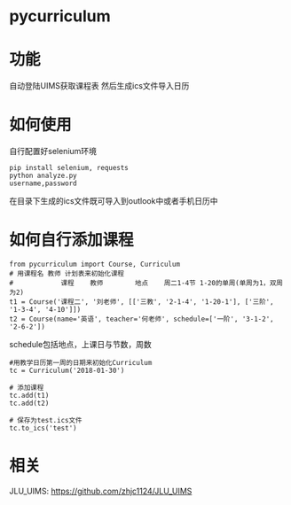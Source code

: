 # pycurriculum

# 功能
自动登陆UIMS获取课程表
然后生成ics文件导入日历

# 如何使用
自行配置好selenium环境
```
pip install selenium, requests
python analyze.py
username,password
```
在目录下生成的ics文件既可导入到outlook中或者手机日历中

# 如何自行添加课程
```
from pycurriculum import Course, Curriculum
# 用课程名 教师 计划表来初始化课程
#            课程    教师        地点    周二1-4节 1-20的单周(单周为1，双周为2)
t1 = Course('课程二', '刘老师', [['三教', '2-1-4', '1-20-1'], ['三阶', '1-3-4', '4-10']])
t2 = Course(name='英语', teacher='何老师', schedule=['一阶', '3-1-2', '2-6-2'])
```
schedule包括地点，上课日与节数，周数

```
#用教学日历第一周的日期来初始化Curriculum
tc = Curriculum('2018-01-30')

# 添加课程
tc.add(t1)
tc.add(t2)

# 保存为test.ics文件
tc.to_ics('test')
```

# 相关
JLU_UIMS: https://github.com/zhjc1124/JLU_UIMS
